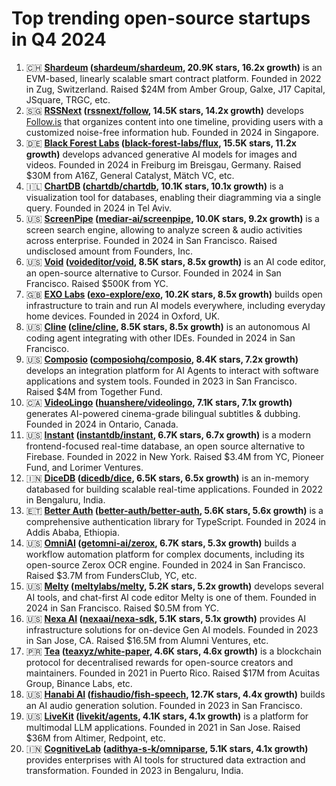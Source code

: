 # Top trending open-source startups in Q4 2024

1. 🇨🇭 **[Shardeum](https://shardeum.org) ([shardeum/shardeum](https://github.com/shardeum/shardeum), 20.9K stars, 16.2x growth)** is an EVM-based, linearly scalable smart contract platform. Founded in 2022 in Zug, Switzerland. Raised $24M from Amber Group, Galxe, J17 Capital, JSquare, TRGC, etc.
2. 🇸🇬 **[RSSNext](https://follow.is) ([rssnext/follow](https://github.com/rssnext/follow), 14.5K stars, 14.2x growth)** develops [Follow.is](https://follow.is/) that organizes content into one timeline, providing users with a customized noise-free information hub. Founded in 2024 in Singapore.
3. 🇩🇪 **[Black Forest Labs](https://blackforestlabs.ai) ([black-forest-labs/flux](https://github.com/black-forest-labs/flux), 15.5K stars, 11.2x growth)** develops advanced generative AI models for images and videos. Founded in 2024 in Freiburg im Breisgau, Germany. Raised $30M from A16Z, General Catalyst, Mätch VC, etc.
4. 🇮🇱 **[ChartDB](https://chartdb.io) ([chartdb/chartdb](https://github.com/chartdb/chartdb), 10.1K stars, 10.1x growth)** is a visualization tool for databases, enabling their diagramming via a single query. Founded in 2024 in Tel Aviv.
5. 🇺🇸 **[ScreenPipe](https://screenpi.pe) ([mediar-ai/screenpipe](https://github.com/mediar-ai/screenpipe), 10.0K stars, 9.2x growth)** is a screen search engine, allowing to analyze screen & audio activities across enterprise. Founded in 2024 in San Francisco. Raised undisclosed amount from Founders, Inc.
6. 🇺🇸 **[Void](https://voideditor.com) ([voideditor/void](https://github.com/voideditor/void), 8.5K stars, 8.5x growth)** is an AI code editor, an open-source alternative to Cursor. Founded in 2024 in San Francisco. Raised $500K from YC.
7. 🇬🇧 **[EXO Labs](https://exolabs.net) ([exo-explore/exo](https://github.com/exo-explore/exo), 10.2K stars, 8.5x growth)** builds open infrastructure to train and run AI models everywhere, including everyday home devices. Founded in 2024 in Oxford, UK.
8. 🇺🇸 **[Cline](https://cline.bot) ([cline/cline](https://github.com/cline/cline), 8.5K stars, 8.5x growth)** is an autonomous AI coding agent integrating with other IDEs. Founded in 2024 in San Francisco.
9. 🇺🇸 **[Composio](https://composio.dev) ([composiohq/composio](https://github.com/composiohq/composio), 8.4K stars, 7.2x growth)** develops an integration platform for AI Agents to interact with software applications and system tools. Founded in 2023 in San Francisco. Raised $4M from Together Fund.
10. 🇨🇦 **[VideoLingo](https://videolingo.io) ([huanshere/videolingo](https://github.com/huanshere/videolingo), 7.1K stars, 7.1x growth)** generates AI-powered cinema-grade bilingual subtitles & dubbing. Founded in 2024 in Ontario, Canada.
11. 🇺🇸 **[Instant](https://instantdb.com) ([instantdb/instant](https://github.com/instantdb/instant), 6.7K stars, 6.7x growth)** is a modern frontend-focused real-time database, an open source alternative to Firebase. Founded in 2022 in New York. Raised $3.4M from YC, Pioneer Fund, and Lorimer Ventures.
12. 🇮🇳 **[DiceDB](https://dicedb.io) ([dicedb/dice](https://github.com/dicedb/dice), 6.5K stars, 6.5x growth)** is an in-memory databased for building scalable real-time applications. Founded in 2022 in Bengaluru, India.
13. 🇪🇹 **[Better Auth](https://better-auth.com) ([better-auth/better-auth](https://github.com/better-auth/better-auth), 5.6K stars, 5.6x growth)** is a comprehensive authentication library for TypeScript. Founded in 2024 in Addis Ababa, Ethiopia.
14. 🇺🇸 **[OmniAI](https://getomni.ai) ([getomni-ai/zerox](https://github.com/getomni-ai/zerox), 6.7K stars, 5.3x growth)** builds a workflow automation platform for complex documents, including its open-source Zerox OCR engine. Founded in 2024 in San Francisco. Raised $3.7M from FundersClub, YC, etc.
15. 🇺🇸 **[Melty](https://melty.sh) ([meltylabs/melty](https://github.com/meltylabs/melty), 5.2K stars, 5.2x growth)** develops several AI tools, and chat-first AI code editor Melty is one of them. Founded in 2024 in San Francisco. Raised $0.5M from YC.
16. 🇺🇸 **[Nexa AI](https://nexa.ai) ([nexaai/nexa-sdk](https://github.com/nexaai/nexa-sdk), 5.1K stars, 5.1x growth)** provides AI infrastructure solutions for on-device Gen AI models. Founded in 2023 in San Jose, CA. Raised $16.5M from Alumni Ventures, etc.
17. 🇵🇷 **[Tea](https://tea.xyz) ([teaxyz/white-paper](https://github.com/teaxyz/white-paper), 4.6K stars, 4.6x growth)** is a blockchain protocol for decentralised rewards for open-source creators and maintainers. Founded in 2021 in Puerto Rico. Raised $17M from Acuitas Group, Binance Labs, etc.
18. 🇺🇸 **[Hanabi AI](https://fish.audio) ([fishaudio/fish-speech](https://github.com/fishaudio/fish-speech), 12.7K stars, 4.4x growth)** builds an AI audio generation solution. Founded in 2023 in San Francisco.
19. 🇺🇸 **[LiveKit](https://livekit.io) ([livekit/agents](https://github.com/livekit/agents), 4.1K stars, 4.1x growth)** is a platform for multimodal LLM applications. Founded in 2021 in San Jose. Raised $36M from Altimer, Redpoint, etc.
20. 🇮🇳 **[CognitiveLab](https://cognitivelab.in) ([adithya-s-k/omniparse](https://github.com/adithya-s-k/omniparse), 5.1K stars, 4.1x growth)** provides enterprises with AI tools for structured data extraction and transformation. Founded in 2023 in Bengaluru, India.

